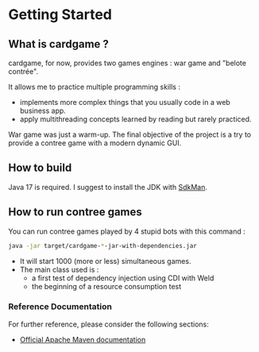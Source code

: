 # Getting Started

## What is cardgame ?

cardgame, for now, provides two games engines : war game and "belote contrée". 

It allows me to practice multiple programming skills :

* implements more complex things that you usually code in a web business app.
* apply multithreading concepts learned by reading but rarely practiced.

War game was just a warm-up. The final objective of the project is a try to provide a contree game with a modern dynamic GUI.

## How to build 

Java 17 is required. I suggest to install the JDK with [SdkMan](https://sdkman.io/).

## How to run contree games
You can run contree games played by 4 stupid bots with this command  :

```bash
java -jar target/cardgame-*-jar-with-dependencies.jar
```

* It will start 1000 (more or less) simultaneous games.
* The main class used is :
  * a first test of dependency injection using CDI with Weld
  * the beginning of a resource consumption test

### Reference Documentation
For further reference, please consider the following sections:

* [Official Apache Maven documentation](https://maven.apache.org/guides/index.html)
